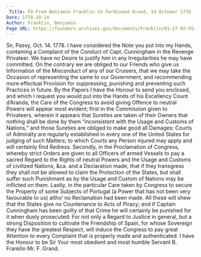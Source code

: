 ```yaml
---
 Title: FO-From Benjamin Franklin to Ferdinand Grand, 14 October 1778
Date: 1778-10-14
Author: Franklin, Benjamin
Page URL: https://founders.archives.gov/documents/Franklin/01-27-02-0536
---
```


Sir,
Passy, Oct. 14. 1778.
I have considered the Note you put into my Hands, containing a Complaint of the Conduct of Capt. Cunningham in the Revenge Privateer. We have no Desire to justify him in any Irregularities he may have committed. On the contrary we are obliged to our Friends who give us Information of the Misconduct of any of our Cruisers, that we may take the Occasion of representing the same to our Government, and recommending more effectual Provision for suppressing, punishing and preventing such Practices in future. By the Papers I have the Honour to send you enclosed, and which I request you would put into the Hands of his Excellency Count d’Aranda, the Care of the Congress to avoid giving Offence to neutral Powers will appear most evident; first in the Commission given to Privateers, wherein it appears that Sureties are taken of their Owners that nothing shall be done by them “inconsistent with the Usage and Customs of Nations,” and those Sureties are obliged to make good all Damages: Courts of Admiralty are regularly established in every one of the United States for judging of such Matters; to which Courts any Person injured may apply and will certainly find Redress. Secondly, in the Proclamation of Congress, whereby strict Orders are given to all Officers of armed Vessels to pay a sacred Regard to the Rights of neutral Powers and the Usage and Customs of civilized Nations, &ca. and a Declaration made, that if they transgress they shall not be allowed to claim the Protection of the States, but shall suffer such Punishment as by the Usage and Custom of Nations may be inflicted on them. Lastly, in the particular Care taken by Congress to secure the Property of some Subjects of Portugal (a Power that has not been very favourable to us) altho’ no Reclamation had been made. All these will shew that the States give no Countenance to Acts of Piracy; and if Captain Cunningham has been guilty of that Crime he will certainly be punished for it when duely prosecuted: For not only a Regard to Justice in general, but a strong Disposition to cultivate the Friendship of Spain, for whose Sovereign they have the greatest Respect, will induce the Congress to pay great Attention to every Complaint that is properly made and authenticated. I have the Honour to be Sir Your most obedient and most humble Servant
B. Franklin
Mr. F. Grand.

